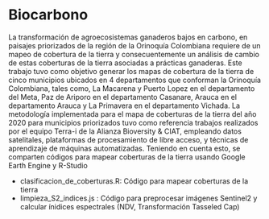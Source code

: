 # Biocarbono
La transformación de agroecosistemas ganaderos bajos en carbono, en paisajes priorizados de la región de la Orinoquía Colombiana requiere de un mapeo de cobertura de la tierra y consecuentemente un análisis de cambio de estas coberturas de la tierra asociadas a prácticas ganaderas. Este trabajo tuvo como objetivo generar los mapas de cobertura de la tierra de cinco municipios ubicados en 4 departamentos que conforman la Orinoquía Colombiana, tales como, La Macarena y Puerto Lopez en el departamento del Meta, Paz de Ariporo en el departamento Casanare, Arauca en el departamento Arauca y La Primavera en el departamento Vichada. La metodología implementada para el mapa de coberturas de la tierra del año 2020 para municipios priorizados tuvo como referencia trabajos realizados por el equipo Terra-i de la Alianza Bioversity &amp; CIAT, empleando datos satelitales, plataformas de procesamiento de libre acceso, y técnicas de aprendizaje de máquinas automatizadas. Teniendo en cuenta esto, se comparten códigos para mapear coberturas de la tierra usando Google Earth Engine y R-Studio

* clasificacion_de_coberturas.R: Código para mapear coberturas de la tierra
* limpieza_S2_indices.js : Código para preprocesar imágenes Sentinel2 y calcular ínidices espectrales (NDV, Transformación Tasseled Cap)
